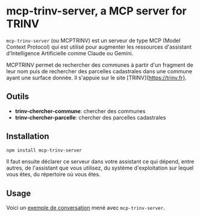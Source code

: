 # mcp-trinv-server, a MCP server for TRINV

`mcp-trinv-server` (ou MCPTRINV) est un serveur de type MCP (Model
Context Protocol) qui est utilisé pour augmenter les ressources
d'assistant d'Intelligence Artificielle comme Claude ou Gemini.

MCPTRINV permet de rechercher des communes à partir d'un fragment de
leur nom puis de rechercher des parcelles cadastrales dans une commune
ayant une surface donnée.
Il s'appuie sur le site [TRINV]{https://trinv.fr}.

## Outils

- **trinv-chercher-commune**: chercher des communes 
- **trinv-chercher-parcelle**: chercher des parcelles cadastrales

## Installation

```bash
npm install mcp-trinv-server
```

Il faut ensuite déclarer ce serveur dans votre assistant ce qui
dépend, entre autres, de l'assistant que vous utilisez, du système
d'exploitation sur lequel vous êtes, du répertoire où vous êtes.

## Usage

Voici un [exemple de conversation](https://youtu.be/Q7Q4PMpnmSw) mené
avec `mcp-trinv-server`.
